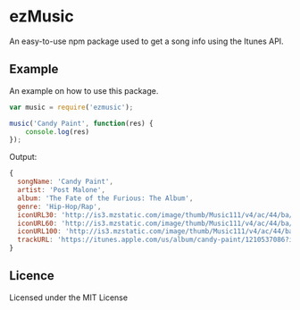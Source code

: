 # ezMusic
An easy-to-use npm package used to get a song info using the Itunes API.

## Example
An example on how to use this package.

```js
var music = require('ezmusic');

music('Candy Paint', function(res) {
    console.log(res)
});
```

Output:

```js
{
  songName: 'Candy Paint',
  artist: 'Post Malone',
  album: 'The Fate of the Furious: The Album',
  genre: 'Hip-Hop/Rap',
  iconURL30: 'http://is3.mzstatic.com/image/thumb/Music111/v4/ac/44/ba/ac44ba60-094d-2983-ba29-925edf5cc841/source/30x30bb.jpg',
  iconURL60: 'http://is3.mzstatic.com/image/thumb/Music111/v4/ac/44/ba/ac44ba60-094d-2983-ba29-925edf5cc841/source/60x60bb.jpg',
  iconURL100: 'http://is3.mzstatic.com/image/thumb/Music111/v4/ac/44/ba/ac44ba60-094d-2983-ba29-925edf5cc841/source/100x100bb.jpg',
  trackURL: 'https://itunes.apple.com/us/album/candy-paint/1210537086?i=1210538362&uo=4'
}
```

## Licence
Licensed under the MIT License
